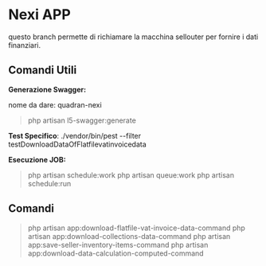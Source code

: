 # Nexi APP

questo branch permette di richiamare la macchina sellouter per fornire i dati finanziari.

## Comandi Utili

**Generazione Swagger:**

nome da dare: quadran-nexi

> php artisan l5-swagger:generate

**Test Specifico**:
./vendor/bin/pest --filter testDownloadDataOfFlatfilevatinvoicedata

**Esecuzione JOB:**

> php artisan schedule:work
> php artisan queue:work
> php artisan schedule:run

## Comandi

> php artisan app:download-flatfile-vat-invoice-data-command
> php artisan app:download-collections-data-command
> php artisan app:save-seller-inventory-items-command
> php artisan app:download-data-calculation-computed-command
